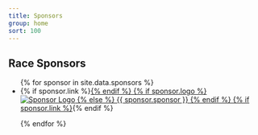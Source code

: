 ```yaml
---
title: Sponsors
group: home
sort: 100
---
```


## Race Sponsors

<ul class="sponsor-list">
{% for sponsor in site.data.sponsors %}

  <li class="sponsor-single">
    <div class="inner">
      {% if sponsor.link %}<a href="{{ sponsor.link }}">{% endif %}
      {% if sponsor.logo %}
        <img class="sponsor-logo" src="/images/sponsors/{{ sponsor.logo }}" alt="Sponsor Logo" />
      {% else %}
        {{ sponsor.sponsor }}
      {% endif %}
      {% if sponsor.link %}</a>{% endif %}
    </div>
  </li>

{% endfor %}
</ul>